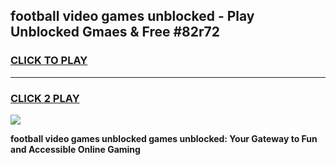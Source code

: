 
## football video games unblocked - Play Unblocked Gmaes & Free #82r72
<h3>
<a href="https://premium.freeplayer.one?title=football_video_games_unblocked&ref=01M">CLICK TO PLAY</a></h3>
<hr>

<h3>
<a href="https://premium.freeplayer.one?title=football_video_games_unblocked&ref=01M">CLICK 2 PLAY</a>
  
</h3>

<a href="https://premium.freeplayer.one?title=football_video_games_unblocked&ref=01M"><img src="https://clearcache.store/games.png"></a>


**football video games unblocked games unblocked: Your Gateway to Fun and Accessible Online Gaming**
